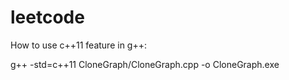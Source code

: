 leetcode
========

How to use c++11 feature in g++:

g++ -std=c++11 CloneGraph/CloneGraph.cpp -o CloneGraph.exe


